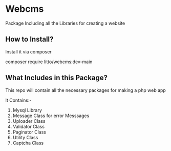 # Webcms
Package Including all the Libraries for creating a website

## How to Install?

Install it via composer

composer require litto/webcms:dev-main

## What Includes in this Package?

This repo will contain all the necessary packages for making a php web app

It Contains:-

1) Mysql Library
2) Message Class for error Messsages
3) Uploader Class
4) Validator Class
5) Paginator Class
6) Utility Class
7) Captcha Class
